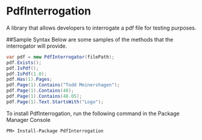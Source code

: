 PdfInterrogation
================

A library that allows developers to interrogate a pdf file for testing purposes.

##Sample Syntax
Below are some samples of the methods that the interrogator will provide.

```C#
var pdf = new PdfInterrogator(filePath);
pdf.Exists();
pdf.IsPdf();
pdf.IsPdf(1.0);
pdf.Has(1).Pages;
pdf.Page(1).Contains("Todd Meinershagen");
pdf.Page(1).Contains(48);
pdf.Page(1).Contains(48.05);
pdf.Page(1).Text.StartsWith("Logo");
```

To install PdfInterrogation, run the following command in the Package Manager Console

```
PM> Install-Package PdfInterrogation
```
